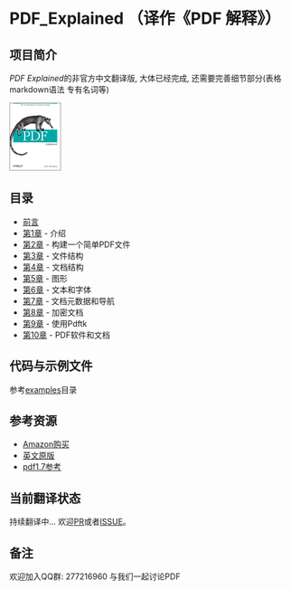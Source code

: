# PDF_Explained （译作《PDF 解释》）

## 项目简介

*PDF Explained*的非官方中文翻译版, 大体已经完成, 还需要完善细节部分(表格 markdown语法 专有名词等)

![](./images/logo.png)


## 目录
* [前言](./preface.md)
* [第1章](./chapter1.md) - 介绍
* [第2章](./chapter2.md) - 构建一个简单PDF文件
* [第3章](./chapter3.md) - 文件结构
* [第4章](./chapter4.md) - 文档结构
* [第5章](./chapter5.md) - 图形
* [第6章](./chapter6.md) - 文本和字体
* [第7章](./chapter7.md) - 文档元数据和导航
* [第8章](./chapter8.md) - 加密文档
* [第9章](./chapter9.md) - 使用Pdftk
* [第10章](./chapter10.md) - PDF软件和文档

## 代码与示例文件
参考[examples](./examples)目录

## 参考资源
* [Amazon购买](https://www.amazon.com/PDF-Explained-Standard-Document-Exchange/dp/1449310028)
* [英文原版](./resources/PDF\Explained.pdf)
* [pdf1.7参考](./resources/pdf_reference_1.7.pdf)

## 当前翻译状态
持续翻译中... 欢迎[PR](https://github.com/zxyle/PDF_Explained/pulls)或者[ISSUE](https://github.com/zxyle/PDF_Explained/issues)。

## 备注
欢迎加入QQ群: 277216960 与我们一起讨论PDF